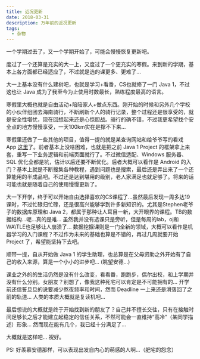 ```yaml
---
title: 近况更新
date: 2018-03-31
description: 万年前的近况更新
tags:
  - 杂物
---
```

一个学期过去了，又一个学期开始了，可能会慢慢恢复更新吧。
<!-- more -->
度过了一个还算是充实的大一上，又度过了一个更充实的寒假。来到新的学期，基本上各方面都已经适应了，不过就是选的课更多、更难了...

大一上基本没有什么建树吧，也就是学习+看番，CS也就修了一门 Java 1，不过这也让 Java 成为了我至今为止使用时数最长，熟练程度最高的语言。

寒假里大概也就是自由活动+陪陪家人+做点东西。刚开始的时候和另外几个学校的小伙伴组团去海南骑行，不断刷新个人的骑行记录，整个过程还是很享受的，就是安全性堪忧，现在回想起来还是心惊胆战。骑行的确不错，不过我更希望找个安全点的地方慢慢享受，一天100km实在是撑不下来...

寒假里还做了一些其他的项目，值得一提的就是某查询网站和给爷爷写的看戏 App [这里](https://github.com/jerrylususu/supereasyvideoplayer)了。前者基本上没啥困难，也就是把之前 Java 1 Project 的框架拿上来套，重写一下业务逻辑和前端页面就行了。不过微信适配、Windows 服务器、SQL 优化全都是坑，估计以后还要不断优化。后者大概可以看作是 Android 的入门？基本上就是不断搜集各种教程，遇到问题也是搜索，最后还是弄出来了一个还算能用的半成品吧。不过还是达到堪用的级别，老人家满足也就足够了。将来的话可能也就是随着自己的使用慢慢更新了。

大一下开学，终于可以开始自由选择喜欢的CS课程了...虽然最后发现一周多达19课时，不过忙碌归忙碌，还是很高兴能够学到许多新知识的。尤其是Stephen老爷子的数据库原理和 Java 2，都属于那种让人耳目一新，大开眼界的课程。TB的数据结构...呃...真的是难... 虽然我并没有选课只是旁听，但是每周的lab，oj和WA\TLE也足够让人崩溃了... 数据挖掘课则是一门全新的领域，大概可以看作是机器学习的入门课程？不过作为未来的基础也算是不错的，再过几周就要开始 Project 了，希望能坚持下去吧。

顺带一提，自从开始做 Java 1 的学生助理，也总算是在父母资助之外开始有了自己的收入来源，算是一个小小的进步吧... (眺望安德...)

课业之外的的生活仍然是没有什么改变，看看番，跑跑步，偶尔出校，和上学期并没有什么分别。女朋友？别想了，像我这种死宅可以肯定是不可能拥有的... 开学前还信誓旦旦的说要减少熬夜频率和时间，然而 Deadline 一上来还是滑落回了之前的轨道... 人类的本质大概就是复读机吧...

最后想说的大概就是终于开始找到新的朋友了？自己并不擅长交往，只有在接触时间足够长之后才能建立起稳定的信任关系，不然可能会一直维持“高冷”（某同学描述）形象... 然而现在能有几个，我已经十分满足了...

大概就是这样吧... 祝好。

PS: 好羡慕安德那样，可以表现出发自内心的萌感的人啊...（肥宅的怨念）